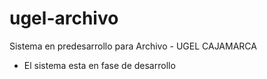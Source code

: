 # ugel-archivo
Sistema en predesarrollo para Archivo - UGEL CAJAMARCA
- El sistema esta en fase de desarrollo 
